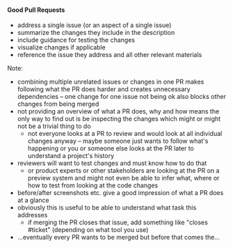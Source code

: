 #### Good Pull Requests

- address a single issue (or an aspect of a single issue)
- summarize the changes they include in the description
- include guidance for testing the changes
- visualize changes if applicable
- reference the issue they address and all other relevant materials

Note:

- combining multiple unrelated issues or changes in one PR makes following what
  the PR does harder and creates unnecessary dependencies – one change for one
  issue not being ok also blocks other changes from being merged
- not providing an overview of what a PR does, why and how means the only way to
  find out is be inspecting the changes which might or might not be a trivial
  thing to do
  - not everyone looks at a PR to review and would look at all individual
    changes anyway – maybe someone just wants to follow what's happening or you
    or someone else looks at the PR later to understand a project's history
- reviewers will want to test changes and must know how to do that
  - or product experts or other stakeholders are looking at the PR on a preview
    system and might not even be able to infer what, where or how to test from
    looking at the code changes
- before/after screenshots etc. give a good impression of what a PR does at a
  glance
- obviously this is useful to be able to understand what task this addresses
  - if merging the PR closes that issue, add something like "closes #ticket"
    (depending on what tool you use)
- …eventually every PR wants to be merged but before that comes the…
